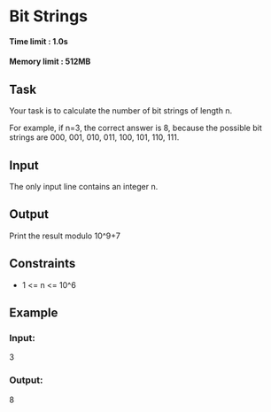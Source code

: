 # Bit Strings
#### Time limit : 1.0s
#### Memory limit : 512MB

## Task
Your task is to calculate the number of bit strings of length n.

For example, if n=3, the correct answer is 8, because the possible bit strings are 000, 001, 010, 011, 100, 101, 110, 111.

## Input
The only input line contains an integer n.
## Output
Print the result modulo 10^9+7
## Constraints
- 1 <= n <= 10^6

## Example
### Input:

3

### Output:

8